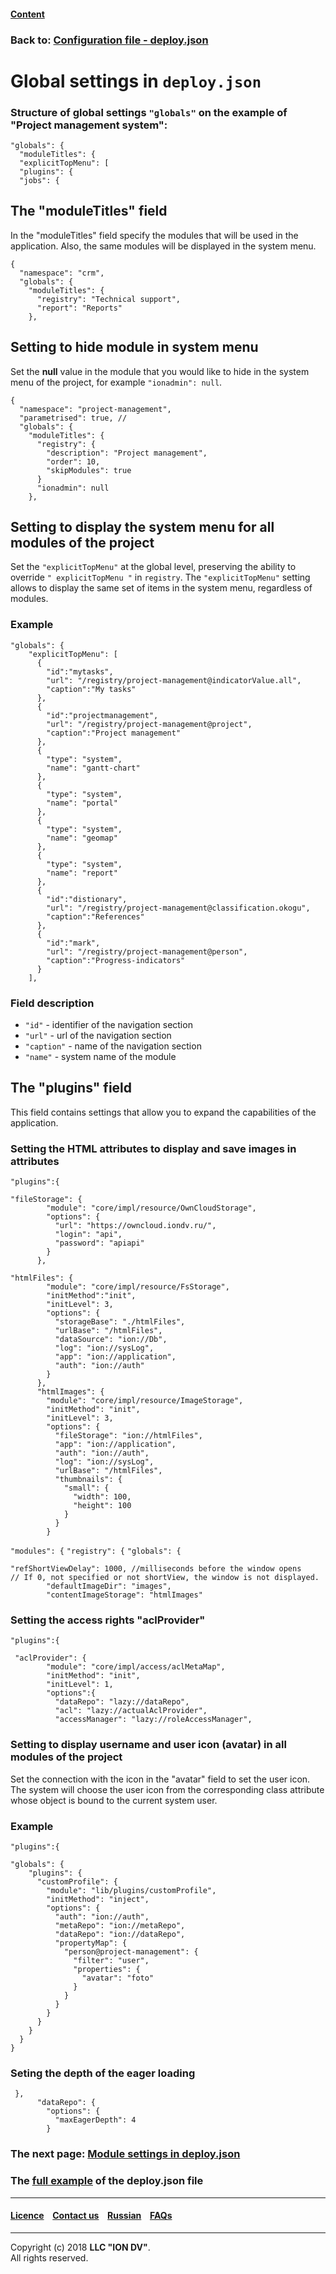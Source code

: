 #### [Content](/docs/en/index.md)

### Back to: [Configuration file - deploy.json](/docs/en/2_system_description/platform_configuration/deploy.md)

# Global settings in `deploy.json`

### Structure of global settings `"globals"` on the example of "Project management system":

```
"globals": {
  "moduleTitles": {
  "explicitTopMenu": [
  "plugins": {
  "jobs": {
```
## The "moduleTitles" field

In the "moduleTitles" field specify the modules that will be used in the application. Also, the same modules will be displayed in the system menu.

```
{
  "namespace": "crm",
  "globals": {
    "moduleTitles": {
      "registry": "Technical support",
      "report": "Reports"
    },
```

## Setting to hide module in system menu

Set the **null** value in the module that you would like to hide in the system menu of the project, for example `"ionadmin": null`.
```
{
  "namespace": "project-management",
  "parametrised": true, //
  "globals": {
    "moduleTitles": {
      "registry": {
        "description": "Project management",
        "order": 10,
        "skipModules": true
      }
      "ionadmin": null
    },
```

## Setting to display the system menu for all modules of the project

Set the `"explicitTopMenu"` at the global level, preserving the ability to override `" explicitTopMenu "` in `registry`. The `"explicitTopMenu"` setting allows to display the same set of items in the system menu, regardless of modules.

### Example 

```
"globals": {
    "explicitTopMenu": [
      {
        "id":"mytasks",
        "url": "/registry/project-management@indicatorValue.all",
        "caption":"My tasks"
      },
      {
        "id":"projectmanagement",
        "url": "/registry/project-management@project",
        "caption":"Project management"
      },
      {
        "type": "system",
        "name": "gantt-chart"
      },
      {
        "type": "system",
        "name": "portal"
      },
      {
        "type": "system",
        "name": "geomap"
      },
      {
        "type": "system",
        "name": "report"
      },
      {
        "id":"distionary",
        "url": "/registry/project-management@classification.okogu",
        "caption":"References"
      },
      {
        "id":"mark",
        "url": "/registry/project-management@person",
        "caption":"Progress-indicators"
      }
    ],

```
### Field description

* `"id"` - identifier of the navigation section
* `"url"` - url of the navigation section
* `"caption"` - name of the navigation section
* `"name"` - system name of the module

## The "plugins" field

This field contains settings that allow you to expand the capabilities of the application.
 
### Setting the HTML attributes to display and save images in attributes

`"plugins":{`

```
"fileStorage": {
        "module": "core/impl/resource/OwnCloudStorage",
        "options": {
          "url": "https://owncloud.iondv.ru/",
          "login": "api",
          "password": "apiapi"
        }
      },
```

```
"htmlFiles": {
        "module": "core/impl/resource/FsStorage",
        "initMethod":"init",
        "initLevel": 3,
        "options": {
          "storageBase": "./htmlFiles",
          "urlBase": "/htmlFiles",
          "dataSource": "ion://Db",
          "log": "ion://sysLog",
          "app": "ion://application",
          "auth": "ion://auth"
        }
      },
      "htmlImages": {
        "module": "core/impl/resource/ImageStorage",
        "initMethod": "init",
        "initLevel": 3,
        "options": {
          "fileStorage": "ion://htmlFiles",
          "app": "ion://application",
          "auth": "ion://auth",
          "log": "ion://sysLog",
          "urlBase": "/htmlFiles",
          "thumbnails": {
            "small": {
              "width": 100,
              "height": 100
            }
          }
        }
```

`"modules": {`
`"registry": {`
`"globals": {`
```
"refShortViewDelay": 1000, //milliseconds before the window opens 
// If 0, not specified or not shortView, the window is not displayed.
        "defaultImageDir": "images",
        "contentImageStorage": "htmlImages"
```

### Setting the access rights "aclProvider"

`"plugins":{`

```
 "aclProvider": {
        "module": "core/impl/access/aclMetaMap",
        "initMethod": "init",
        "initLevel": 1,
        "options":{
          "dataRepo": "lazy://dataRepo",
          "acl": "lazy://actualAclProvider",
          "accessManager": "lazy://roleAccessManager",
```

### Setting to display username and user icon (avatar) in all modules of the project 

Set the connection with the icon in the "avatar" field to set the user icon. The system will choose the user icon from the corresponding class attribute whose object is bound to the current system user.

### Example

`"plugins":{`

```
"globals": {
    "plugins": {
      "customProfile": {
        "module": "lib/plugins/customProfile",
        "initMethod": "inject",
        "options": {
          "auth": "ion://auth",
          "metaRepo": "ion://metaRepo",
          "dataRepo": "ion://dataRepo",
          "propertyMap": {
            "person@project-management": {
              "filter": "user",
              "properties": {
                "avatar": "foto"
              }
            }
          }
        }
      }
    }
  }
}
```
### Seting the depth of the eager loading

```
 },
      "dataRepo": {
        "options": {
          "maxEagerDepth": 4
        }
```

### The next page: [Module settings in deploy.json](docs/en/2_system_description/platform_configuration/deploy_modules.md)

### The [full example](/docs/en/2_system_description/platform_configuration/deploy_ex.md) of the deploy.json file

--------------------------------------------------------------------------  


 #### [Licence](/LICENCE.md) &ensp;  [Contact us](https://iondv.com) &ensp;  [Russian](/docs/ru/2_system_description/platform_configuration/deploy_globals.md)   &ensp; [FAQs](/faqs.md) 
 
 --------------------------------------------------------------------------  

Copyright (c) 2018 **LLC "ION DV"**.  
All rights reserved. 